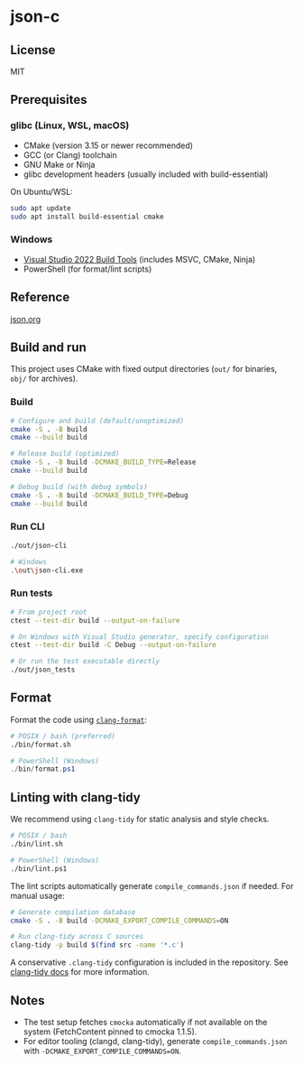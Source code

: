 # json-c

## License

MIT

## Prerequisites

### glibc (Linux, WSL, macOS)

- CMake (version 3.15 or newer recommended)
- GCC (or Clang) toolchain
- GNU Make or Ninja
- glibc development headers (usually included with build-essential)

On Ubuntu/WSL:

```bash
sudo apt update
sudo apt install build-essential cmake
```

### Windows

- [Visual Studio 2022 Build Tools](https://visualstudio.microsoft.com/downloads/#build-tools-for-visual-studio-2022) (includes MSVC, CMake, Ninja)
- PowerShell (for format/lint scripts)

## Reference

[json.org](http://json.org)

## Build and run

This project uses CMake with fixed output directories (`out/` for binaries, `obj/` for archives).

### Build

```bash
# Configure and build (default/unoptimized)
cmake -S . -B build
cmake --build build

# Release build (optimized)
cmake -S . -B build -DCMAKE_BUILD_TYPE=Release
cmake --build build

# Debug build (with debug symbols)
cmake -S . -B build -DCMAKE_BUILD_TYPE=Debug
cmake --build build
```

### Run CLI

```bash
./out/json-cli

# Windows
.\out\json-cli.exe
```

### Run tests

```bash
# From project root
ctest --test-dir build --output-on-failure

# On Windows with Visual Studio generator, specify configuration
ctest --test-dir build -C Debug --output-on-failure

# Or run the test executable directly
./out/json_tests
```

## Format

Format the code using [`clang-format`](https://clang.llvm.org/docs/ClangFormat.html):

```bash
# POSIX / bash (preferred)
./bin/format.sh
```

```powershell
# PowerShell (Windows)
./bin/format.ps1
```

## Linting with clang-tidy

We recommend using `clang-tidy` for static analysis and style checks.

```bash
# POSIX / bash
./bin/lint.sh

# PowerShell (Windows)
./bin/lint.ps1
```

The lint scripts automatically generate `compile_commands.json` if needed. For manual usage:

```bash
# Generate compilation database
cmake -S . -B build -DCMAKE_EXPORT_COMPILE_COMMANDS=ON

# Run clang-tidy across C sources
clang-tidy -p build $(find src -name '*.c')
```

A conservative `.clang-tidy` configuration is included in the repository. See [clang-tidy docs](https://clang.llvm.org/extra/clang-tidy/) for more information.

## Notes

- The test setup fetches `cmocka` automatically if not available on the system (FetchContent pinned to cmocka 1.1.5).
- For editor tooling (clangd, clang-tidy), generate `compile_commands.json` with `-DCMAKE_EXPORT_COMPILE_COMMANDS=ON`.
